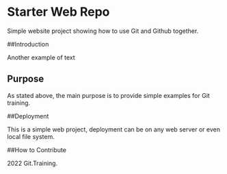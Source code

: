 # Starter Web Repo

Simple website project showing how to use Git and Github together.

##Introduction

Another example of text

## Purpose

As stated above, the main purpose is to provide simple examples for Git training.

##Deployment

This is a simple web project, deployment can be on any web server or even local file system.

##How to Contribute

2022 Git.Training.